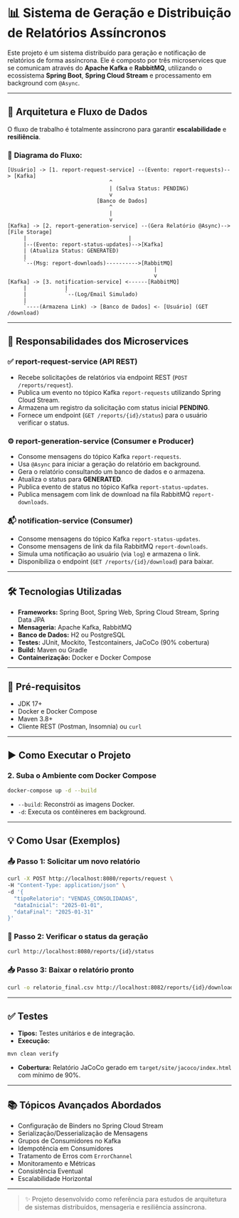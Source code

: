 # 📊 **Sistema de Geração e Distribuição de Relatórios Assíncronos**

Este projeto é um sistema distribuído para geração e notificação de relatórios de forma assíncrona. Ele é composto por três microservices que se comunicam através do **Apache Kafka** e **RabbitMQ**, utilizando o ecossistema **Spring Boot**, **Spring Cloud Stream** e processamento em background com `@Async`.

---

## 🧠 **Arquitetura e Fluxo de Dados**

O fluxo de trabalho é totalmente assíncrono para garantir **escalabilidade** e **resiliência**.

### 🔁 **Diagrama do Fluxo:**

```
[Usuário] -> [1. report-request-service] --(Evento: report-requests)--> [Kafka]
                                ^
                                | (Salva Status: PENDING) 
                                v
                            [Banco de Dados]
                                ^
                                | 
                                v
[Kafka] -> [2. report-generation-service] --(Gera Relatório @Async)--> [File Storage] 
     |                                |
     |--(Evento: report-status-updates)-->[Kafka] 
     | (Atualiza Status: GENERATED) 
     |
     `--(Msg: report-downloads)---------->[RabbitMQ] 
                                              |
                                              v
[Kafka] -> [3. notification-service] <------[RabbitMQ] 
     |            |
     |            `--(Log/Email Simulado) 
     |
     `----(Armazena Link) -> [Banco de Dados] <- [Usuário] (GET /download) 
```

---

## 🧩 **Responsabilidades dos Microservices**

### ✅ **report-request-service (API REST)**

- Recebe solicitações de relatórios via endpoint REST (`POST /reports/request`).
- Publica um evento no tópico Kafka `report-requests` utilizando Spring Cloud Stream.
- Armazena um registro da solicitação com status inicial **PENDING**.
- Fornece um endpoint (`GET /reports/{id}/status`) para o usuário verificar o status.

### ⚙️ **report-generation-service (Consumer e Producer)**

- Consome mensagens do tópico Kafka `report-requests`.
- Usa `@Async` para iniciar a geração do relatório em background.
- Gera o relatório consultando um banco de dados e o armazena.
- Atualiza o status para **GENERATED**.
- Publica evento de status no tópico Kafka `report-status-updates`.
- Publica mensagem com link de download na fila RabbitMQ `report-downloads`.

### 📬 **notification-service (Consumer)**

- Consome mensagens do tópico Kafka `report-status-updates`.
- Consome mensagens de link da fila RabbitMQ `report-downloads`.
- Simula uma notificação ao usuário (via `log`) e armazena o link.
- Disponibiliza o endpoint (`GET /reports/{id}/download`) para baixar.

---

## 🛠️ **Tecnologias Utilizadas**

- **Frameworks:** Spring Boot, Spring Web, Spring Cloud Stream, Spring Data JPA
- **Mensageria:** Apache Kafka, RabbitMQ
- **Banco de Dados:** H2 ou PostgreSQL
- **Testes:** JUnit, Mockito, Testcontainers, JaCoCo (90% cobertura)
- **Build:** Maven ou Gradle
- **Containerização:** Docker e Docker Compose

---

## 🚀 **Pré-requisitos**

- JDK 17+
- Docker e Docker Compose
- Maven 3.8+
- Cliente REST (Postman, Insomnia) ou `curl`

---

## ▶️ **Como Executar o Projeto**


### 2. Suba o Ambiente com Docker Compose
```bash
docker-compose up -d --build
```

- `--build`: Reconstrói as imagens Docker.
- `-d`: Executa os contêineres em background.

---

## 💡 **Como Usar (Exemplos)**

### 📤 Passo 1: Solicitar um novo relatório
```bash
curl -X POST http://localhost:8080/reports/request \
-H "Content-Type: application/json" \
-d '{
  "tipoRelatorio": "VENDAS_CONSOLIDADAS",
  "dataInicial": "2025-01-01",
  "dataFinal": "2025-01-31"
}'
```

### 🔄 Passo 2: Verificar o status da geração
```bash
curl http://localhost:8080/reports/{id}/status
```

### 📥 Passo 3: Baixar o relatório pronto
```bash
curl -o relatorio_final.csv http://localhost:8082/reports/{id}/download
```

---

## ✅ **Testes**

- **Tipos:** Testes unitários e de integração.
- **Execução:**
```bash
mvn clean verify
```
- **Cobertura:** Relatório JaCoCo gerado em `target/site/jacoco/index.html` com mínimo de 90%.

---

## 📚 **Tópicos Avançados Abordados**

- Configuração de Binders no Spring Cloud Stream
- Serialização/Desserialização de Mensagens
- Grupos de Consumidores no Kafka
- Idempotência em Consumidores
- Tratamento de Erros com `ErrorChannel`
- Monitoramento e Métricas
- Consistência Eventual
- Escalabilidade Horizontal

---

> ✨ Projeto desenvolvido como referência para estudos de arquitetura de sistemas distribuídos, mensageria e resiliência assíncrona.

